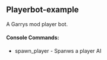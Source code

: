 ## Playerbot-example
A Garrys mod player bot.

#### Console Commands: 
* spawn_player - Spanws a player AI